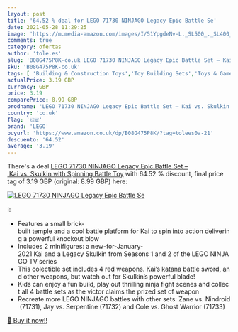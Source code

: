 ```yaml
---
layout: post
title: '64.52 % deal for LEGO 71730 NINJAGO Legacy Epic Battle Se'
date: 2021-05-28 11:29:25
image: 'https://m.media-amazon.com/images/I/51YpgdeNv-L._SL500_._SL400_.jpg'
comments: true
category: ofertas
author: 'tole.es'
slug: 'B08G475P8K-co.uk LEGO 71730 NINJAGO Legacy Epic Battle Set – Kai vs....'
sku: 'B08G475P8K-co.uk'
tags: [ 'Building & Construction Toys','Toy Building Sets','Toys & Games','Toys Store','lego', ]
actualPrice: 3.19 GBP
currency: GBP
price: 3.19
comparePrice: 8.99 GBP
prodname: 'LEGO 71730 NINJAGO Legacy Epic Battle Set – Kai vs. Skulkin with Spinning Battle Toy'
country: 'co.uk'
flag: '🇬🇧'
brand: 'LEGO'
buyurl: 'https://www.amazon.co.uk/dp/B08G475P8K/?tag=tolees0a-21'
descuento: '64.52'
average: '3.19'
---
```


There's a deal [LEGO 71730 NINJAGO Legacy Epic Battle Set – Kai vs. Skulkin with Spinning Battle Toy](https://www.amazon.co.uk/dp/B08G475P8K/?tag=tolees0a-21)  with  64.52 % discount, final price tag of  3.19 GBP (original: 8.99 GBP) here:

[![LEGO 71730 NINJAGO Legacy Epic Battle Se](https://m.media-amazon.com/images/I/51YpgdeNv-L._SL500_._SL400_.jpg)](https://www.amazon.co.uk/dp/B08G475P8K/?tag=tolees0a-21)

ℹ️:

- Features a small brick-built temple and a cool battle platform for Kai to spin into action delivering a powerful knockout blow
- Includes 2 minifigures: a new-for-January-2021 Kai and a Legacy Skulkin from Seasons 1 and 2 of the LEGO NINJAGO TV series
- This colectible set includes 4 red weapons. Kai’s katana battle sword, and other weapons, but watch out for Skulkin’s powerful blade!
- Kids can enjoy a fun build, play out thrilling ninja fight scenes and collect all 4 battle sets as the victor claims the prized set of weapon
- Recreate more LEGO NINJAGO battles with other sets: Zane vs. Nindroid (71731), Jay vs. Serpentine (71732) and Cole vs. Ghost Warrior (71733)

[🛒 Buy it now!!](https://www.amazon.co.uk/dp/B08G475P8K/?tag=tolees0a-21)
